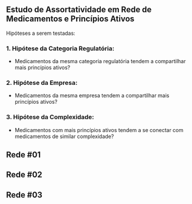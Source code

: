 ## Estudo de Assortatividade em Rede de Medicamentos e Princípios Ativos

Hipóteses a serem testadas:

### 1. Hipótese da Categoria Regulatória:

 * Medicamentos da mesma categoria regulatória tendem a compartilhar mais princípios ativos?

### 2. Hipótese da Empresa:

 * Medicamentos da mesma empresa tendem a compartilhar mais princípios ativos?

### 3. Hipótese da Complexidade:

 * Medicamentos com mais princípios ativos tendem a se conectar com medicamentos de similar complexidade?

## Rede #01

## Rede #02

## Rede #03
